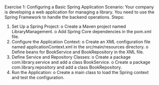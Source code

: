 Exercise 1: Configuring a Basic Spring Application
Scenario:
Your company is developing a web application for managing a library. You need to use the Spring Framework to handle the backend operations.
Steps:
1.	Set Up a Spring Project:
      o	Create a Maven project named LibraryManagement.
      o	Add Spring Core dependencies in the pom.xml file.
2.	Configure the Application Context:
      o	Create an XML configuration file named applicationContext.xml in the src/main/resources directory.
      o	Define beans for BookService and BookRepository in the XML file.
3.	Define Service and Repository Classes:
      o	Create a package com.library.service and add a class BookService.
      o	Create a package com.library.repository and add a class BookRepository.
4.	Run the Application:
      o	Create a main class to load the Spring context and test the configuration.

